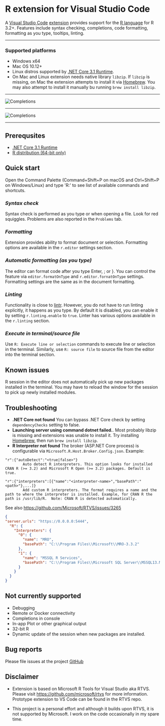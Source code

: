 # R extension for Visual Studio Code

A [Visual Studio Code](https://code.visualstudio.com/) [extension](https://marketplace.visualstudio.com/VSCode) provides support for the [R language](https://www.r-project.org/) for R 3.2+. Features include syntax checking, completions, code formatting, formatting as you type, tooltips, linting.

---
### Supported platforms
- Windows x64
- Mac OS 10.12+
- Linux distros supported by [.NET Core 3.1 Runtime](https://www.microsoft.com/net/download).
- On Mac and Linux extension needs native library `libzip`. If `libzip` is missing, on Mac the extension attempts to install it via [Homebrew](https://brew.sh/). You may also attempt to install it manually bu running `brew install libzip`.

---
![Completions](https://raw.githubusercontent.com/MikhailArkhipov/vscode-r/master/src/VSCode/images/ggplot.png)

---
![Completions](https://raw.githubusercontent.com/MikhailArkhipov/vscode-r/master/src/VSCode/images/completions.png)

---
## Prerequsites

- [.NET Core 3.1 Runtime](https://www.microsoft.com/net/download)
- [R distribution (64-bit only)](https://cloud.r-project.org/)

## Quick start

Open the Command Palette (Command+Shift+P on macOS and Ctrl+Shift+P on Windows/Linux) and type 'R:' to see list of available commands and shortcuts.

### _Syntax check_
Syntax check is performed as you type or when opening a file. Look for red squiggles. Problems are also reported in the `Problems` tab.

### _Formatting_
Extension provides ability to format document or selection. Formatting options are available in the `r.editor` settings section.

### _Automatic formatting (as you type)_
The editor can format code after you type Enter, ; or }. You can control the feature via `editor.formatOnType` and `r.editor.fornatOnType` settings. Formatting settings are the same as in the document formatting.

### _Linting_ 
Functionality is close to [lintr](https://github.com/jimhester/lintr). However, you do not have to run linting explicitly, it happens as you type. By default it is disabled, you can enable it by setting `r.linting.enable` to `true`. Linter has various options available in the `r.linting` section.

### _Execute in terminal/source file_
Use `R: Execute line or selection` commands to execute line or selection in the terminal. Similarly, use `R: source file` to source file from the editor into the terminal section.

## Known issues
R session in the editor does not automatically pick up new packages installed in the terminal. You may have to reload the window for the session to pick up newly installed modules.

## Troubleshooting
- **.NET Core not found** You can bypass .NET Core check by setting `dependencyChecks` setting to false.
- **Launching server using command dotnet failed.**. Most probably libzip is missing and extensions was unable to install it. Try installing [Homebrew](https://brew.sh/), then run `brew install libzip`.
- **R Interpreter not found** 
The broker (ASP.NET Core process) is configurable via `Microsoft.R.Host.Broker.Config.json`. Example:
```
"r":{"autoDetect":"<true|false>"}
        Auto detect R interpreters. This option looks for installed CRAN R (>= 3.2) and Microsoft R Open (>= 3.2) packages. Default is true.
```
```
"r":{"interpreters":[{"name":"<interpreter-name>","basePath":"<path>"},...]}
        Add custom R interpreters. The format requires a name and the path to where the interpreter is installed. Example, for CRAN R the path is /usr/lib/R.  Note: CRAN R is detected automatically.
```
See also https://github.com/Microsoft/RTVS/issues/3265
```json
{
"server.urls": "https://0.0.0.0:5444",
  "R": {
    "Interpreters": {
      "0": {
        "name": "MRO",
        "basePath": "C:\\Program Files\\Microsoft\\MRO-3.3.2"
      },
      "1": {
        "name": "MSSQL R Services",
        "basePath": "C:\\Program Files\\Microsoft SQL Server\\MSSQL13.MSSQL01\\R_SERVICES"
      }
    }
  }
}
```

## Not currently supported
- Debugging
- Remote or Docker connectivity
- Completions in console
- In-app Plot or other graphical output
- 32-bit R
- Dynamic update of the session when new packages are installed.

## Bug reports
Please file issues at the project [GitHub](https://github.com/MikhailArkhipov/vscode-r)

## Disclaimer
- Extension is based on Microsoft R Tools for Visual Studio aka RTVS.
Please visit https://github.com/microsoft/rtvs for more information.
Prototype extension to VS Code can be found in the RTVS repo. 

- This project is a personal effort and although it builds upon RTVS,
it is not supported by Microsoft. I work on the code occasionally 
in my spare time.
